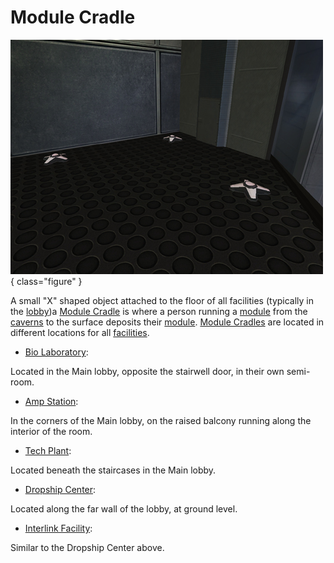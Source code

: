 # Module Cradle

![](../images/PSScreenShot0309.jpg){ class="figure" }

A small "X" shaped object
attached to the floor of all facilities (typically in the
[lobby](../locations/Main_lobby.md))a [Module Cradle](Module_Cradle.md) is where
a person running a [module](../modules/index.md) from the
[caverns](Core_Combat.md) to the surface deposits their
[module](../modules/index.md). [Module Cradles](Module_Cradle.md) are located in
different locations for all [facilities](../locations/Facilities.md).

- [Bio Laboratory](../locations/Bio_Laboratory.md):

Located in the Main lobby, opposite the stairwell door, in their own semi-room.

- [Amp Station](../locations/Amp_Station.md):

In the corners of the Main lobby, on the raised balcony running along the
interior of the room.

- [Tech Plant](../locations/Technology_Plant.md):

Located beneath the staircases in the Main lobby.

- [Dropship Center](../locations/Dropship_Center.md):

Located along the far wall of the lobby, at ground level.

- [Interlink Facility](../locations/Interlink.md):

Similar to the Dropship Center above.
